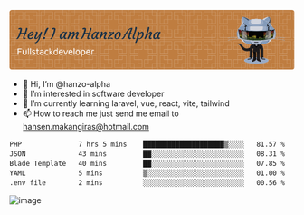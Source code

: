 ![Header](./github-header-image.png)

- 👋 Hi, I’m @hanzo-alpha
- 👀 I’m interested in software developer
- 🌱 I’m currently learning laravel, vue, react, vite, tailwind
- 📫 How to reach me just send me email to hansen.makangiras@hotmail.com 

<!---
hanzo-alpha/hanzo-alpha is a ✨ special ✨ repository because its `README.md` (this file) appears on your GitHub profile.
You can click the Preview link to take a look at your changes.
--->

<!--START_SECTION:waka-->

```txt
PHP              7 hrs 5 mins    ████████████████████▒░░░░   81.57 %
JSON             43 mins         ██░░░░░░░░░░░░░░░░░░░░░░░   08.31 %
Blade Template   40 mins         ██░░░░░░░░░░░░░░░░░░░░░░░   07.85 %
YAML             5 mins          ▒░░░░░░░░░░░░░░░░░░░░░░░░   01.00 %
.env file        2 mins          ░░░░░░░░░░░░░░░░░░░░░░░░░   00.56 %
```

<!--END_SECTION:waka-->

![image](https://github.com/hanzo-alpha/hanzo-alpha/assets/111342797/c4bd2977-6123-4017-8652-6e166259b484)

